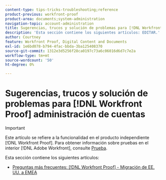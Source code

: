 ```yaml
---
content-type: tips-tricks-troubleshooting;reference
product-previous: workfront-proof
product-area: documents;system-administration
navigation-topic: account-administration
title: Sugerencias, trucos y solución de problemas para [!DNL Workfront] Administración de cuentas de prueba
description: 'Esta sección contiene los siguientes artículos: EDITAR.'
author: Courtney
feature: Workfront Proof, Digital Content and Documents
exl-id: 1e6bd078-b794-4fac-bbda-3ba125408370
source-git-commit: 1312e3d5256f28ca0197c73a6c06016d6d7c7e2a
workflow-type: tm+mt
source-wordcount: '50'
ht-degree: 0%

---
```


# Sugerencias, trucos y solución de problemas para [!DNL Workfront Proof] administración de cuentas

>[!IMPORTANT]
>
>Este artículo se refiere a la funcionalidad en el producto independiente [!DNL Workfront Proof]. Para obtener información sobre pruebas en el interior [!DNL Adobe Workfront], consulte [Prueba](../../../review-and-approve-work/proofing/proofing.md).

Esta sección contiene los siguientes artículos:

* [Preguntas más frecuentes: [!DNL Workfront Proof] - Migración de EE. UU. a EMEA](../../../workfront-proof/wp-acct-admin/tips-tricks-and-troubleshooting/faq-wp-us-to-emea-mig.md)
